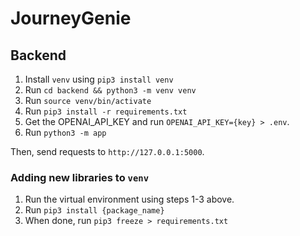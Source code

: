 # JourneyGenie

## Backend
1. Install `venv` using `pip3 install venv`
2. Run `cd backend && python3 -m venv venv`
3. Run `source venv/bin/activate`
4. Run `pip3 install -r requirements.txt`
5. Get the OPENAI_API_KEY and run `OPENAI_API_KEY={key} > .env`.
6. Run `python3 -m app`

Then, send requests to `http://127.0.0.1:5000`.

### Adding new libraries to `venv`
1. Run the virtual environment using steps 1-3 above.
2. Run `pip3 install {package_name}`
3. When done, run `pip3 freeze > requirements.txt` 